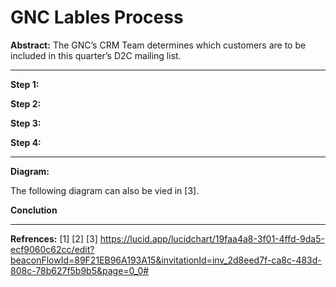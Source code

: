 # GNC Lables Process

**Abstract:** The GNC’s CRM Team determines which customers are to be included in this quarter’s D2C mailing list.

----------------------

**Step 1:**

**Step 2:**

**Step 3:**

**Step 4:**

 --------------------------
 
**Diagram:**



The following diagram can also be vied in [3].

**Conclution**
 
---------------------------------------------
**Refrences:**
[1]
[2]
[3] https://lucid.app/lucidchart/19faa4a8-3f01-4ffd-9da5-ecf9060c62cc/edit?beaconFlowId=89F21EB96A193A15&invitationId=inv_2d8eed7f-ca8c-483d-808c-78b627f5b9b5&page=0_0#

